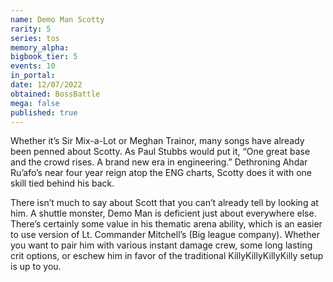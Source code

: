 ```yaml
---
name: Demo Man Scotty
rarity: 5
series: tos
memory_alpha:
bigbook_tier: 5
events: 10
in_portal:
date: 12/07/2022
obtained: BossBattle
mega: false
published: true
---
```


Whether it’s Sir Mix-a-Lot or Meghan Trainor, many songs have already been penned about Scotty. As Paul Stubbs would put it, “One great base and the crowd rises. A brand new era in engineering.” Dethroning Ahdar Ru’afo’s near four year reign atop the ENG charts, Scotty does it with one skill tied behind his back.

There isn’t much to say about Scott that you can’t already tell by looking at him. A shuttle monster, Demo Man is deficient just about everywhere else. There’s certainly some value in his thematic arena ability, which is an easier to use version of Lt. Commander Mitchell’s (Big league company). Whether you want to pair him with various instant damage crew, some long lasting crit options, or eschew him in favor of the traditional KillyKillyKillyKilly setup is up to you.
